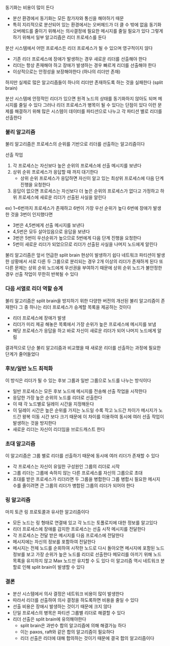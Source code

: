 동기화는 비용이 많이 든다
* 분산 환경에서 동기화는 모든 참가자와 통신을 해야하기 때문
* 특히 지리적으로 분산되어 있는 환경에서는 오버헤드가 더 클 수 밖에 없음
동기화 오버헤드를 줄이기 위해서는 의사결정에 필요한 메시지를 줄일 필요가 있다
그렇게 하기 위해서 일부 알고리즘은 리더 프로세스를 둔다

분산 시스템에서 어떤 프로세스든 리더 프로세스가 될 수 있으며 영구적이지 않다
* 기존 리더 프로세스에 장애가 발생하는 경우 새로운 리더를 선출해야 한다
* 리더는 항상 존재해야 하고 장애가 발생하는 경우 빠르게 리더를 선출해야 한다
* 이상적으로는 안정성을 보장해야한다 (하나의 리더만 존재)

하지만 실제로 많은 알고리즘들이 하나의 리더만 존재하도록 하는 것을 실패한다 (split brain)

분산 시스템에 안정적인 리더가 있으면 원격 노드의 상태를 동기화하지 않아도 되며 메시지를 줄일 수 있다
그러나 리더 프로세스가 병목이 될 수 있다는 단점이 있다
이런 문제를 해결하기 위해 많은 시스템이 데이터를 파티션으로 나누고 각 파티션 별로 리더를 선출한다 

### 불리 알고리즘
불리 알고리즘은 프로세스의 순위를 기반으로 리더를 선출하는 알고리즘이다

선출 작업
1. 각 프로세스는 자신보다 높은 순위의 프로세스에 선출 메시지를 보낸다 
2. 상위 순위 프로세스가 응답할 때 까지 대기한다
	* 상위 순위 프로세스가 응답하면 자신이 알고 있는 최상위 프로세스에 다음 단계 진행을 요청한다
3. 응답이 없으면 프로세스는 자신보다 더 높은 순위의 프로세스가 없다고 가정하고 하위 프로세스에 새로운 리더가 선출된 사실을 알린다

ex)
1~6번까지 프로세스가 존재하고 6번이 가장 우선 순위가 높다
6번에 장애가 발생한 것을 3번이 인지했다면 
* 3번은 4,5번에게 선출 메시지를 보낸다
* 4,5번은 모두 살아있음으로 응답을 보낸다
* 3번은 5번이 우선순위가 높으므로 5번에게 다음 단계 진행을 요청한다
* 5번이 새로운 리더가 되었으므로 리더가 선출된 사실을 나머지 노드에게 알린다

불리 알고리즘은 앞서 언급한 split brain 현상이 발생하기 쉽다
네트워크 파티션이 발생한 상황에서 서로 다른 두 그룹으로 분리되는 경우 2개 이상의 리더가 존재하게 된다 
또 다른 문제는 상위 순위 노드에게 우선권을 부여하기 때문에 상위 순위 노드가 불안정한 경우 선출 작업이 무한히 반복될 수 있다

### 다음 서열로 리더 역할 승계
불리 알고리즘은 split brain을 방지하기 위한 다양한 버전의 개선된 불리 알고리즘이 존재한다
그 중 하나는 리더 프로세스가 승계할 목록을 제공하는 것이다

* 리더 프로세스에 장애가 발생
* 리더가 미리 제공 해놓은 목록에서 가장 순위가 높은 프로세스에 메시지를 보냄
* 해당 프로세스가 응답을 하고 바로 자신이 새로운 리더가 되어 나머지 노드에게 알림

결과적으로 단순 불리 알고리즘과 비교했을 때 새로운 리더를 선출하는 과정에 필요한 단계가 줄어들었다

### 후보/일반 노드 최적화
이 방식은 리더가 될 수 있는 후보 그룹과 일반 그룹으로 노드를 나누는 방식이다

* 일반 프로세스는 모든 후보 노드에 메시지를 전송해 선출 작업을 시작한다
* 응답한 가장 높은 순위의 노드를 리더로 선출한다
* 이 때 각 노드별로 딜레이 시간을 지정해둔다
* 이 딜레이 시간은 높은 순위를 가지는 노드일 수록 작고 노드간 차이가 메시지가 노드간 왕복 이동 시간 보다 크기 때문에 이 차이를 이용하여 동시에 여러 선출 작업이 발생하는 것을 방지한다
* 새로운 리더는 자신이 리더임을 브로드캐스트 한다

### 초대 알고리즘
이 알고리즘은 그룹 별로 리더를 선출하기 때문에 동시에 여러 리더가 존재할 수 있다

* 각 프로세스는 자신이 유일한 구성원인 그룹의 리더로 시작
* 그룹 리더는 그룹에 속하지 않는 다른 프로세스를 자신의 그룹으로 초대 
* 초대를 받은 프로세스가 리더라면 두 그룹을 병합한다
그룹 병합시 필요한 메시지 수를 줄이려면 큰 그룹의 리더가 병합된 그룹의 리더가 되어야 한다

### 링 알고리즘
마치 토큰 링 프로토콜과 유사한 알고리즘이다

* 모든 노드는 링 형태로 연결돼 있고 각 노드는 토폴로지에 대한 정보를 알고있다
* 리더 프로세스에 장애를 감지한 프로세스는 선출 시작 메시지를 전달한다
* 각 프로세스는 전달 받은 메시지를 다음 프로세스에 전달한다
* 메시지에는 자신의 정보를 포함하여 전달한다
* 메시지는 전체 노드를 순회하여 시작한 노드로 다시 돌아오면 메시지에 포함된 노드 정보를 보고 가장 순위가 높은 노드를 리더로 선출한다
메모리를 아끼기 위해 노드 목록을 유지하지 않고 Max 노드만 유지할 수 도 있다
이 알고리즘 역시 네트워크 분할로 인해 split brain이 발생할 수 있다

### 결론
* 분산 시스템에서 의사 결정은 네트워크 비용이 많이 발생한다
* 따라서 리더를 선출하여 의사 결정을 하도록하면 비용을 줄일 수 있다
* 선출 비용은 장애시 발생하는 것이기 때문에 크지 않다
* 단일 프로세스의 병목은 파티션 그룹별 리더로 해결할 수 있다
* 리더 선출은 split brain에 유의해야한다
	* split brain은 과반수 합의 알고리즘에 의해 해결가능 하다
	* 이는 paxos, raft와 같은 합의 알고리즘이 필요하다
	* 리더 선출은 리더에 대해 합의하는 것이기 때문에 결국 합의 알고리즘이다